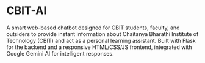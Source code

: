 # CBIT-AI
A smart web-based chatbot designed for CBIT students, faculty, and outsiders to provide instant information about Chaitanya Bharathi Institute of Technology (CBIT) and act as a personal learning assistant. Built with Flask for the backend and a responsive HTML/CSS/JS frontend, integrated with Google Gemini AI for intelligent responses.
